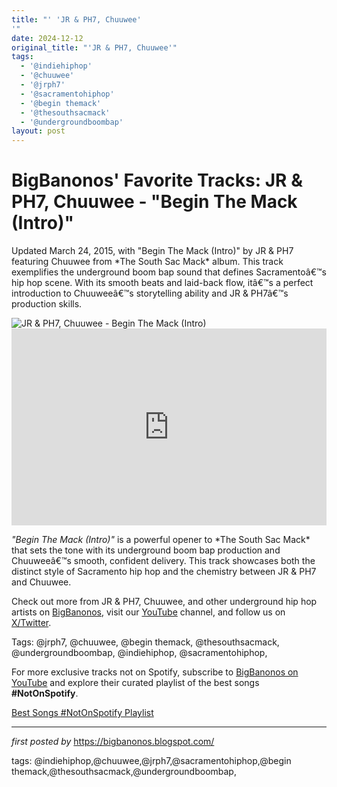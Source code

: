 ```yaml
---
title: "' 'JR & PH7, Chuuwee'
'"
date: 2024-12-12
original_title: "'JR & PH7, Chuuwee'"
tags:
  - '@indiehiphop'
  - '@chuuwee'
  - '@jrph7'
  - '@sacramentohiphop'
  - '@begin themack'
  - '@thesouthsacmack'
  - '@undergroundboombap'
layout: post
---
```

<!-- Post Title -->
<h1 >BigBanonos' Favorite Tracks: JR & PH7, Chuuwee - "Begin The Mack (Intro)"</h1> <!-- Introductory Text -->
<p >Updated March 24, 2015, with "Begin The Mack (Intro)" by JR & PH7 featuring Chuuwee from *The South Sac Mack* album. This track exemplifies the underground boom bap sound that defines Sacramentoâ€™s hip hop scene. With its smooth beats and laid-back flow, itâ€™s a perfect introduction to Chuuweeâ€™s storytelling ability and JR & PH7â€™s production skills.</p> <!-- Featured Image -->
<div > <img src="https://f4.bcbits.com/img/0004741818_71.jpg" alt="JR & PH7, Chuuwee - Begin The Mack (Intro)" />
</div> <!-- YouTube Video Embed -->
<div > <iframe width="100%" height="315" src="https://www.youtube.com/embed/LO8CaLvszo4" title="Begin The Mack (Intro)" frameborder="0" allow="accelerometer; autoplay; clipboard-write; encrypted-media; gyroscope; picture-in-picture; web-share" referrerpolicy="strict-origin-when-cross-origin" allowfullscreen></iframe>
</div> <!-- Song Information -->
<div > <p><em>"Begin The Mack (Intro)"</em> is a powerful opener to *The South Sac Mack* that sets the tone with its underground boom bap production and Chuuweeâ€™s smooth, confident delivery. This track showcases both the distinct style of Sacramento hip hop and the chemistry between JR & PH7 and Chuuwee.</p>
</div> <!-- Footer Links -->
<div > <p>Check out more from JR & PH7, Chuuwee, and other underground hip hop artists on <a href="https://bigbanonos.blogspot.com/" target="_blank">BigBanonos</a>, visit our <a href="https://www.youtube.com/@BigBanonos" target="_blank">YouTube</a> channel, and follow us on <a href="https://x.com/bigbanonos" target="_blank">X/Twitter</a>.</p>
</div> <!-- Tags -->
<p >Tags: @jrph7, @chuuwee, @begin themack, @thesouthsacmack, @undergroundboombap, @indiehiphop, @sacramentohiphop,</p>


<!--Subscribe and Playlist Links-->
<div>
    <p>For more exclusive tracks not on Spotify, subscribe to <a href="https://www.youtube.com/@BigBanonos" target="_blank">BigBanonos on YouTube</a> and explore their curated playlist of the best songs <strong>#NotOnSpotify</strong>.</p>
    <p><a href="https://www.youtube.com/playlist?list=PLtuNtuTatqI0kFahUCbtbfenC_ET5O_tr" target="_blank">Best Songs #NotOnSpotify Playlist<br /></a></p></div>

<hr />

<p><em>first posted by</em> <a href="https://bigbanonos.blogspot.com/" rel="noopener" target="_new">https://bigbanonos.blogspot.com/</a></p>

<p>tags: @indiehiphop,@chuuwee,@jrph7,@sacramentohiphop,@begin themack,@thesouthsacmack,@undergroundboombap,</p>
